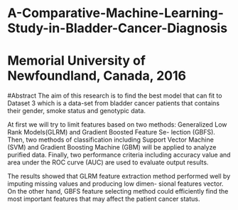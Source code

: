 # A-Comparative-Machine-Learning-Study-in-Bladder-Cancer-Diagnosis
# Memorial University of Newfoundland, Canada, 2016
#Abstract
The aim of this research is to find the best model that can fit to Dataset 3 which is a data-set from bladder cancer patients that
contains their gender, smoke status and genotypic data.

At first we will try to limit features based on two methods: Generalized Low Rank Models(GLRM) and Gradient Boosted Feature Se-
lection (GBFS). Then, two methods of classification including Support Vector Machine (SVM) and Gradient Boosting Machine (GBM) will
be applied to analyze purified data. Finally, two performance criteria including accuracy value and area under the ROC curve (AUC) are
used to evaluate output results.

The results showed that GLRM feature extraction method performed well by imputing missing values and producing low dimen-
sional features vector. On the other hand, GBFS feature selecting method could efficiently find the most important features that may
affect the patient cancer status.
